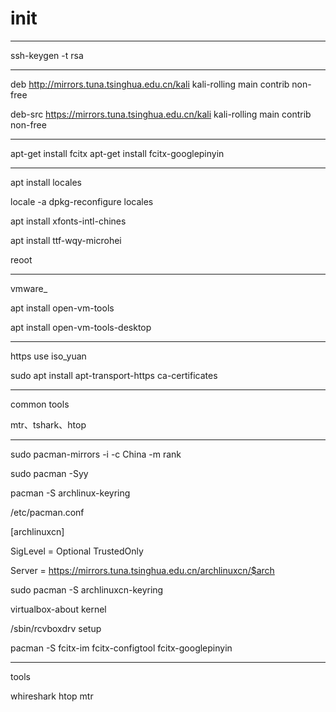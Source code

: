 # init
---

ssh-keygen -t rsa 

---

deb http://mirrors.tuna.tsinghua.edu.cn/kali kali-rolling main contrib non-free 

deb-src https://mirrors.tuna.tsinghua.edu.cn/kali kali-rolling main contrib non-free 

---

apt-get install fcitx 
apt-get install fcitx-googlepinyin

---

apt install locales

locale -a dpkg-reconfigure locales 

apt install xfonts-intl-chines

apt install ttf-wqy-microhei

reoot

---

vmware_

apt install open-vm-tools

apt install open-vm-tools-desktop

---

https use iso_yuan

sudo apt install apt-transport-https ca-certificates

---

common tools

mtr、tshark、htop

---

sudo pacman-mirrors -i -c China -m rank 

sudo pacman -Syy

pacman -S archlinux-keyring

/etc/pacman.conf

[archlinuxcn]

SigLevel = Optional TrustedOnly

Server = https://mirrors.tuna.tsinghua.edu.cn/archlinuxcn/$arch

sudo pacman -S archlinuxcn-keyring

virtualbox-about kernel

/sbin/rcvboxdrv setup

pacman -S fcitx-im fcitx-configtool fcitx-googlepinyin

---

tools

whireshark htop mtr 

